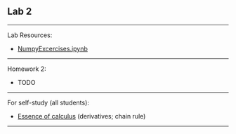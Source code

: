 ## Lab 2

***
Lab Resources: 
* [NumpyExcercises.ipynb](./NumpyExcercises.ipynb)

***
Homework 2:
- TODO

***
For self-study (all students):
* [Essence of calculus](https://www.youtube.com/playlist?list=PLZHQObOWTQDMsr9K-rj53DwVRMYO3t5Yr) (derivatives; chain rule)

***
